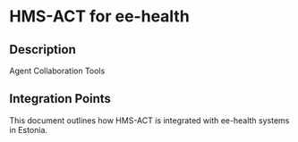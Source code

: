# HMS-ACT for ee-health

## Description

Agent Collaboration Tools

## Integration Points

This document outlines how HMS-ACT is integrated with ee-health systems in Estonia.

